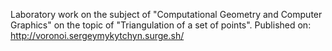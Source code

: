 Laboratory work on the subject of "Computational Geometry and Computer Graphics" 
on the topic of "Triangulation of a set of points".
Published on: http://voronoi.sergeymykytchyn.surge.sh/
